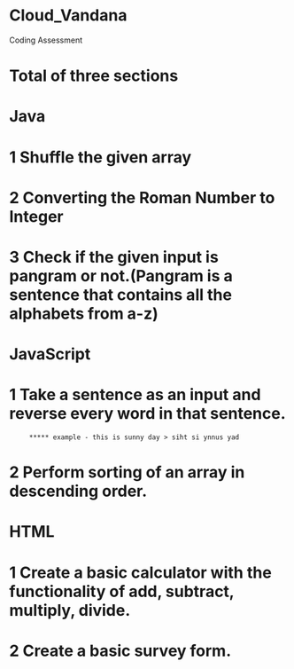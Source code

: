 # Cloud_Vandana
Coding Assessment

# **Total of three sections**
# **Java**
# **1** Shuffle the given array
# **2** Converting the Roman Number to Integer
# **3** Check if the given input is pangram or not.(Pangram is a sentence that contains all the alphabets from a-z)
# **JavaScript**
# **1** Take a sentence as an input and reverse every word in that sentence.
         ***** example - this is sunny day > siht si ynnus yad
# **2** Perform sorting of an array in descending order.
# **HTML**
# **1** Create a basic calculator with the functionality of add, subtract, multiply, divide.
# **2** Create a basic survey form.
